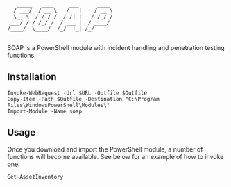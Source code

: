 ```
   _____   ____     ___      ____ 
  / ___/  / __ \   /   |    / __ \
  \__ \  / / / /  / /| |   / /_/ /
 ___/ / / /_/ /  / ___ |  / ____/ 
/____/  \____/  /_/  |_| /_/      
   
```
SOAP is a PowerShell module with incident handling and penetration testing functions. 

## Installation
```pwsh
Invoke-WebRequest -Url $URL -Outfile $Outfile
Copy-Item -Path $Outfile -Destination "C:\Program Files\WindowsPowerShell\Modules\"
Import-Module -Name soap
```

## Usage
Once you download and import the PowerShell module, a number of functions will become available. See below for an example of how to invoke one. 
```pwsh
Get-AssetInventory
```
